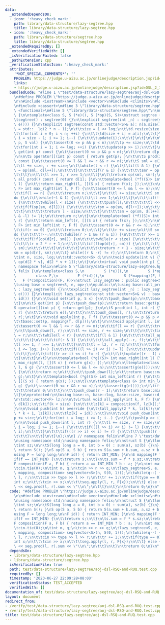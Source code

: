 ```yaml
---
data:
  _extendedDependsOn:
  - icon: ':heavy_check_mark:'
    path: library/data-structure/lazy-segtree.hpp
    title: library/data-structure/lazy-segtree.hpp
  - icon: ':heavy_check_mark:'
    path: library/data-structure/segtree.hpp
    title: library/data-structure/segtree.hpp
  _extendedRequiredBy: []
  _extendedVerifiedWith: []
  _isVerificationFailed: false
  _pathExtension: cpp
  _verificationStatusIcon: ':heavy_check_mark:'
  attributes:
    '*NOT_SPECIAL_COMMENTS*': ''
    PROBLEM: https://judge.u-aizu.ac.jp/onlinejudge/description.jsp?id=DSL_2_I
    links:
    - https://judge.u-aizu.ac.jp/onlinejudge/description.jsp?id=DSL_2_I
  bundledCode: "#line 1 \"test/data-structure/lazy-segtree/aoj-dsl-RSQ-and-RUQ.test.cpp\"\
    \n#define PROBLEM \"https://judge.u-aizu.ac.jp/onlinejudge/description.jsp?id=DSL_2_I\"\
    \n\n#include <iostream>\n#include <vector>\n#include <climits>\n#line 3 \"library/data-structure/lazy-segtree.hpp\"\
    \n#include <cassert>\n#line 3 \"library/data-structure/segtree.hpp\"\n#include\
    \ <functional>\n#line 5 \"library/data-structure/segtree.hpp\"\n\nnamespace felix\
    \ {\n\ntemplate<class S, S (*e)(), S (*op)(S, S)>\nstruct segtree {\npublic:\n\
    \tsegtree() : segtree(0) {}\n\texplicit segtree(int _n) : segtree(std::vector<S>(_n,\
    \ e())) {}\n\texplicit segtree(const std::vector<S>& a): n(a.size()) {\n\t\tlog\
    \ = std::__lg(2 * n - 1);\n\t\tsize = 1 << log;\n\t\td.resize(size * 2, e());\n\
    \t\tfor(int i = 0; i < n; ++i) {\n\t\t\td[size + i] = a[i];\n\t\t}\n\t\tfor(int\
    \ i = size - 1; i >= 1; i--) {\n\t\t\tupdate(i);\n\t\t}\n\t}\n\t\n\tvoid set(int\
    \ p, S val) {\n\t\tassert(0 <= p && p < n);\n\t\tp += size;\n\t\td[p] = val;\n\
    \t\tfor(int i = 1; i <= log; ++i) {\n\t\t\tupdate(p >> i);\n\t\t}\n\t}\n\n\tS\
    \ get(int p) const {\n\t\tassert(0 <= p && p < n);\n\t\treturn d[p + size];\n\t\
    }\n\n\tS operator[](int p) const { return get(p); }\n\t\n\tS prod(int l, int r)\
    \ const {\n\t\tassert(0 <= l && l <= r && r <= n);\n\t\tS sml = e(), smr = e();\n\
    \t\tl += size, r += size;\n\t\twhile(l < r) {\n\t\t\tif(l & 1) {\n\t\t\t\tsml\
    \ = op(sml, d[l++]);\n\t\t\t}\n\t\t\tif(r & 1) {\n\t\t\t\tsmr = op(d[--r], smr);\n\
    \t\t\t}\n\t\t\tl >>= 1, r >>= 1;\n\t\t}\n\t\treturn op(sml, smr);\n\t}\n\n\tS\
    \ all_prod() const { return d[1]; }\n\n\ttemplate<bool (*f)(S)> int max_right(int\
    \ l) {\n\t\treturn max_right(l, [](S x) { return f(x); });\n\t}\n\n\ttemplate<class\
    \ F> int max_right(int l, F f) {\n\t\tassert(0 <= l && l <= n);\n\t\tassert(f(e()));\n\
    \t\tif(l == n) {\n\t\t\treturn n;\n\t\t}\n\t\tl += size;\n\t\tS sm = e();\n\t\t\
    do {\n\t\t\twhile(~l & 1) {\n\t\t\t\tl >>= 1;\n\t\t\t}\n\t\t\tif(!f(op(sm, d[l])))\
    \ {\n\t\t\t\twhile(l < size) {\n\t\t\t\t\tpush(l);\n\t\t\t\t\tl <<= 1;\n\t\t\t\
    \t\tif(f(op(sm, d[l]))) {\n\t\t\t\t\t\tsm = op(sm, d[l++]);\n\t\t\t\t\t}\n\t\t\
    \t\t}\n\t\t\t\treturn l - size;\n\t\t\t}\n\t\t\tsm = op(sm, d[l++]);\n\t\t} while((l\
    \ & -l) != l);\n\t\treturn n;\n\t}\n\n\ttemplate<bool (*f)(S)> int min_left(int\
    \ r) {\n\t\treturn min_left(r, [](S x) { return f(x); });\n\t}\n\n\ttemplate<class\
    \ F> int min_left(int r, F f) {\n\t\tassert(0 <= r && r <= n);\n\t\tassert(f(e()));\n\
    \t\tif(r == 0) {\n\t\t\treturn 0;\n\t\t}\n\t\tr += size;\n\t\tS sm = e();\n\t\t\
    do {\n\t\t\tr--;\n\t\t\twhile(r > 1 && (r & 1)) {\n\t\t\t\tr >>= 1;\n\t\t\t}\n\
    \t\t\tif(!f(op(d[r], sm))) {\n\t\t\t\twhile(r < size) {\n\t\t\t\t\tpush(r);\n\t\
    \t\t\t\tr = 2 * r + 1;\n\t\t\t\t\tif(f(op(d[r], sm))) {\n\t\t\t\t\t\tsm = op(d[r--],\
    \ sm);\n\t\t\t\t\t}\n\t\t\t\t}\n\t\t\t\treturn r + 1 - size;\n\t\t\t}\n\t\t\t\
    sm = op(d[r], sm);\n\t\t} while((r & -r) != r);\n\t\treturn 0;\n\t}\n\t\nprotected:\n\
    \tint n, size, log;\n\tstd::vector<S> d;\n\n\tvoid update(int v) {\n\t\td[v] =\
    \ op(d[2 * v], d[2 * v + 1]);\n\t}\n\n\tvirtual void push(int p) {}\n};\n\n} //\
    \ namespace felix\n#line 5 \"library/data-structure/lazy-segtree.hpp\"\n\nnamespace\
    \ felix {\n\ntemplate<class S,\n         S (*e)(),\n         S (*op)(S, S),\n\
    \         class F,\n         F (*id)(),\n         S (*mapping)(F, S),\n      \
    \   F (*composition)(F, F)>\nstruct lazy_segtree : public segtree<S, e, op> {\n\
    \tusing base = segtree<S, e, op>;\n\npublic:\n\tusing base::all_prod;\n\n\tlazy_segtree()\
    \ : lazy_segtree(0) {}\n\texplicit lazy_segtree(int _n) : lazy_segtree(std::vector<S>(_n,\
    \ e())) {}\n\texplicit lazy_segtree(const std::vector<S>& v) : base(v), lz(size,\
    \ id()) {}\n\n\tvoid set(int p, S x) {\n\t\tpush_down(p);\n\t\tbase::set(p, x);\n\
    \t}\n\n\tS get(int p) {\n\t\tpush_down(p);\n\t\treturn base::get(p);\n\t}\n\n\t\
    S operator[](int p) { return get(p); }\n\n\tS prod(int l, int r) {\n\t\tif(l ==\
    \ r) {\n\t\t\treturn e();\n\t\t}\n\t\tpush_down(l, r);\n\t\treturn base::prod(l,\
    \ r);\n\t}\n\n\tvoid apply(int p, F f) {\n\t\tassert(0 <= p && p < n);\n\t\tpush_down(p);\n\
    \t\tbase::set(p, mapping(f, d[p]));\n\t}\n\n\tvoid apply(int l, int r, F f) {\n\
    \t\tassert(0 <= l && l <= r && r <= n);\n\t\tif(l == r) {\n\t\t\treturn;\n\t\t\
    }\n\t\tpush_down(l, r);\n\t\tl += size, r += size;\n\t\t{\n\t\t\tint l2 = l, r2\
    \ = r;\n\t\t\twhile(l < r) {\n\t\t\t\tif(l & 1) {\n\t\t\t\t\tall_apply(l++, f);\n\
    \t\t\t\t}\n\t\t\t\tif(r & 1) {\n\t\t\t\t\tall_apply(--r, f);\n\t\t\t\t}\n\t\t\t\
    \tl >>= 1, r >>= 1;\n\t\t\t}\n\t\t\tl = l2, r = r2;\n\t\t}\n\t\tfor(int i = 1;\
    \ i <= log; i++) {\n\t\t\tif(((l >> i) << i) != l) {\n\t\t\t\tupdate(l >> i);\n\
    \t\t\t}\n\t\t\tif(((r >> i) << i) != r) {\n\t\t\t\tupdate((r - 1) >> i);\n\t\t\
    \t}\n\t\t}\n\t}\n\n\ttemplate<bool (*g)(S)> int max_right(int l) {\n\t\treturn\
    \ max_right(l, [](S x) { return g(x); });\n\t}\n\n\ttemplate<class G> int max_right(int\
    \ l, G g) {\n\t\tassert(0 <= l && l <= n);\n\t\tassert(g(e()));\n\t\tif(l == n)\
    \ {\n\t\t\treturn n;\n\t\t}\n\t\tpush_down(l);\n\t\treturn base::max_right(l,\
    \ g);\n\t}\n\n\ttemplate<bool (*g)(S)> int min_left(int r) {\n\t\treturn min_left(r,\
    \ [](S x) { return g(x); });\n\t}\n\n\ttemplate<class G> int min_left(int r, G\
    \ g) {\n\t\tassert(0 <= r && r <= n);\n\t\tassert(g(e()));\n\t\tif(r == 0) {\n\
    \t\t\treturn 0;\n\t\t}\n\t\tpush_down(r - 1);\n\t\treturn base::min_left(r, g);\n\
    \t}\n\nprotected:\n\tusing base::n, base::log, base::size, base::d;\n\tusing base::update;\n\
    \n\tstd::vector<F> lz;\n\n\tvirtual void all_apply(int k, F f) {\n\t\td[k] = mapping(f,\
    \ d[k]);\n\t\tif(k < size) {\n\t\t\tlz[k] = composition(f, lz[k]);\n\t\t}\n\t\
    }\n\n\tvoid push(int k) override {\n\t\tall_apply(2 * k, lz[k]);\n\t\tall_apply(2\
    \ * k + 1, lz[k]);\n\t\tlz[k] = id();\n\t}\n\n\tvoid push_down(int p) {\n\t\t\
    p += size;\n\t\tfor(int i = log; i >= 1; i--) {\n\t\t\tpush(p >> i);\n\t\t}\n\t\
    }\n\n\tvoid push_down(int l, int r) {\n\t\tl += size, r += size;\n\t\tfor(int\
    \ i = log; i >= 1; i--) {\n\t\t\tif(((l >> i) << i) != l) {\n\t\t\t\tpush(l >>\
    \ i);\n\t\t\t}\n\t\t\tif(((r >> i) << i) != r) {\n\t\t\t\tpush((r - 1) >> i);\n\
    \t\t\t}\n\t\t}\n\t}\n};\n\n} // namespace felix\n#line 7 \"test/data-structure/lazy-segtree/aoj-dsl-RSQ-and-RUQ.test.cpp\"\
    \nusing namespace std;\nusing namespace felix;\n\nstruct S {\n\tlong long sum;\n\
    \tint sz;\n\n\tS(long long a = 0, int b = 0) : sum(a), sz(b) {}\n};\n\nS e() {\
    \ return S(); }\nS op(S a, S b) { return S(a.sum + b.sum, a.sz + b.sz); }\n\n\
    using F = long long;\n\nF id() { return INT_MIN; }\n\nS mapping(F f, S s) {\n\t\
    if(f == INT_MIN) {\n\t\treturn s;\n\t}\n\ts.sum = f * s.sz;\n\treturn s;\n}\n\n\
    F composition(F a, F b) { return a == INT_MIN ? b : a; }\n\nint main() {\n\tios::sync_with_stdio(false);\n\
    \tcin.tie(0);\n\tint n, q;\n\tcin >> n >> q;\n\tlazy_segtree<S, e, op, F, id,\
    \ mapping, composition> seg(vector<S>(n, S(0, 1)));\n\twhile(q--) {\n\t\tint type,\
    \ l, r;\n\t\tcin >> type >> l >> r;\n\t\tr += 1;\n\t\tif(type == 0) {\n\t\t\t\
    int x;\n\t\t\tcin >> x;\n\t\t\tseg.apply(l, r, F{x});\n\t\t} else {\n\t\t\tcout\
    \ << seg.prod(l, r).sum << \"\\n\";\n\t\t}\n\t}\n\treturn 0;\n}\n"
  code: "#define PROBLEM \"https://judge.u-aizu.ac.jp/onlinejudge/description.jsp?id=DSL_2_I\"\
    \n\n#include <iostream>\n#include <vector>\n#include <climits>\n#include \"../../../library/data-structure/lazy-segtree.hpp\"\
    \nusing namespace std;\nusing namespace felix;\n\nstruct S {\n\tlong long sum;\n\
    \tint sz;\n\n\tS(long long a = 0, int b = 0) : sum(a), sz(b) {}\n};\n\nS e() {\
    \ return S(); }\nS op(S a, S b) { return S(a.sum + b.sum, a.sz + b.sz); }\n\n\
    using F = long long;\n\nF id() { return INT_MIN; }\n\nS mapping(F f, S s) {\n\t\
    if(f == INT_MIN) {\n\t\treturn s;\n\t}\n\ts.sum = f * s.sz;\n\treturn s;\n}\n\n\
    F composition(F a, F b) { return a == INT_MIN ? b : a; }\n\nint main() {\n\tios::sync_with_stdio(false);\n\
    \tcin.tie(0);\n\tint n, q;\n\tcin >> n >> q;\n\tlazy_segtree<S, e, op, F, id,\
    \ mapping, composition> seg(vector<S>(n, S(0, 1)));\n\twhile(q--) {\n\t\tint type,\
    \ l, r;\n\t\tcin >> type >> l >> r;\n\t\tr += 1;\n\t\tif(type == 0) {\n\t\t\t\
    int x;\n\t\t\tcin >> x;\n\t\t\tseg.apply(l, r, F{x});\n\t\t} else {\n\t\t\tcout\
    \ << seg.prod(l, r).sum << \"\\n\";\n\t\t}\n\t}\n\treturn 0;\n}\n"
  dependsOn:
  - library/data-structure/lazy-segtree.hpp
  - library/data-structure/segtree.hpp
  isVerificationFile: true
  path: test/data-structure/lazy-segtree/aoj-dsl-RSQ-and-RUQ.test.cpp
  requiredBy: []
  timestamp: '2023-06-27 22:09:28+08:00'
  verificationStatus: TEST_ACCEPTED
  verifiedWith: []
documentation_of: test/data-structure/lazy-segtree/aoj-dsl-RSQ-and-RUQ.test.cpp
layout: document
redirect_from:
- /verify/test/data-structure/lazy-segtree/aoj-dsl-RSQ-and-RUQ.test.cpp
- /verify/test/data-structure/lazy-segtree/aoj-dsl-RSQ-and-RUQ.test.cpp.html
title: test/data-structure/lazy-segtree/aoj-dsl-RSQ-and-RUQ.test.cpp
---
```

